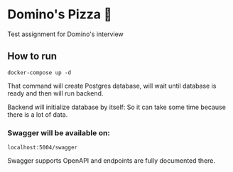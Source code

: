 # Domino's Pizza 🍕
Test assignment for Domino's interview

## How to run

`docker-compose up -d`

That command will create Postgres database, will wait until database is ready and then will run backend.

Backend will initialize database by itself: So it can take some time because there is a lot of data.

### Swagger will be available on:
`localhost:5004/swagger`

Swagger supports OpenAPI and endpoints are fully documented there.
